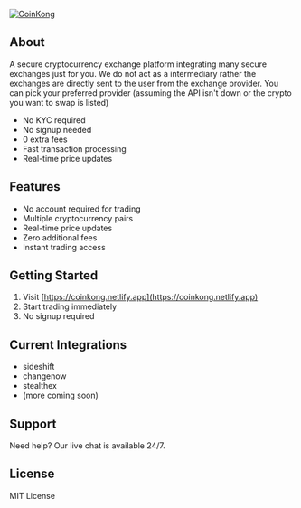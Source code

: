 [![CoinKong](https://img.shields.io/badge/Coin-Kong-purple?style=flat-square)](https://coinkong.netlify.app)

## About
A secure cryptocurrency exchange platform integrating many secure exchanges just for you. We do not act as a intermediary rather the exchanges are directly sent to the user from the exchange provider. You can pick your preferred provider (assuming the API isn't down or the crypto you want to swap is listed) 

*   No KYC required
*   No signup needed
*   0 extra fees
*   Fast transaction processing
*   Real-time price updates

## Features

*   No account required for trading
*   Multiple cryptocurrency pairs
*   Real-time price updates
*   Zero additional fees
*   Instant trading access

## Getting Started

1.  Visit [https://coinkong.netlify.app](https://coinkong.netlify.app)
2.  Start trading immediately
3.  No signup required

## Current Integrations
*   sideshift
*   changenow
*   stealthex
*   (more coming soon)

## Support

Need help? Our live chat is available 24/7.

## License

MIT License
